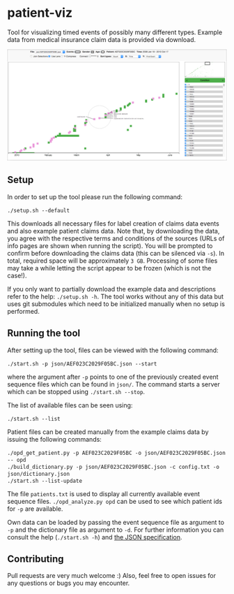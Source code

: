 # patient-viz

Tool for visualizing timed events of possibly many different types.
Example data from medical insurance claim data is provided via download.

![The tool in action!](overview.png)

## Setup

In order to set up the tool please run the following command:

```
./setup.sh --default
```

This downloads all necessary files for label creation of claims data events
and also example patient claims data. Note that, by downloading the data,
you agree with the respective terms and conditions of the sources
(URLs of info pages are shown when running the script). You will
be prompted to confirm before downloading the claims data (this can be silenced
via `-s`). In total, required space will be approximately `3 GB`.
Processing of some files may take a while letting the script appear
to be frozen (which is not the case!).

If you only want to partially download the example data and descriptions
refer to the help: `./setup.sh -h`. The tool works without any of this data
but uses git submodules which need to be initialized manually
when no setup is performed.

## Running the tool

After setting up the tool, files can be viewed with the following command:

```
./start.sh -p json/AEF023C2029F05BC.json --start
```

where the argument after `-p` points to one of the previously created
event sequence files which can be found in `json/`. The command starts
a server which can be stopped using `./start.sh --stop`.

The list of available files can be seen using:

```
./start.sh --list
```

Patient files can be created manually from the example claims data by
issuing the following commands:

```
./opd_get_patient.py -p AEF023C2029F05BC -o json/AEF023C2029F05BC.json -- opd
./build_dictionary.py -p json/AEF023C2029F05BC.json -c config.txt -o json/dictionary.json
./start.sh --list-update
```
The file `patients.txt` is used to display all currently available event sequence files.
`./opd_analyze.py opd` can be used to see which patient ids for `-p` are available.

Own data can be loaded by passing the event sequence file as argument to `-p`
and the dictionary file as argument to `-d`. For further information you
can consult the help (`./start.sh -h`) and [the JSON specification](spec.md).

## Contributing

Pull requests are very much welcome :)
Also, feel free to open issues for any questions or bugs you may encounter.
